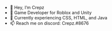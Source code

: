 - 👋 Hey, I’m Crepz
- 👀 Game Developer for Roblox and Unity
- 🌱 Currently experiencing CSS, HTML, and Java
- 📫 Reach me on discord: Crepz.#8676
